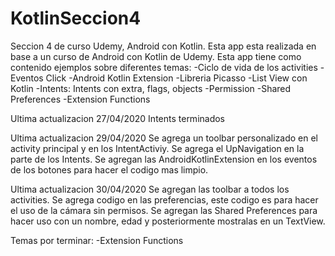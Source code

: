 # KotlinSeccion4
 Seccion 4 de curso Udemy, Android con Kotlin.
 Esta app esta realizada en base a un curso de Android con Kotlin de Udemy.
 Esta app tiene como contenido ejemplos sobre diferentes temas:
 -Ciclo de vida de los activities
 -Eventos Click
 -Android Kotlin Extension
 -Libreria Picasso
 -List View con Kotlin
 -Intents: Intents con extra, flags, objects
 -Permission
 -Shared Preferences
 -Extension Functions
 
 Ultima actualizacion 27/04/2020
 Intents terminados
 
 Ultima actualizacion 29/04/2020
 Se agrega un toolbar personalizado en el activity principal y en los IntentActiviy.
 Se agrega el UpNavigation en la parte de los Intents.
 Se agregan las AndroidKotlinExtension en los eventos de los botones para hacer el codigo mas limpio.
 
 Ultima actualizacion 30/04/2020
 Se agregan las toolbar a todos los activities.
 Se agrega codigo en las preferencias, este codigo es para hacer el uso de la cámara sin permisos.
 Se agregan las Shared Preferences para hacer uso con un nombre, edad y posteriormente mostralas en un TextView.
 
 Temas por terminar:
 -Extension Functions
